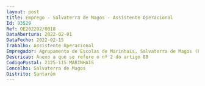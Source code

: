 ```yaml
--- 
layout: post
title: Emprego - Salvaterra de Magos - Assistente Operacional
Id: 93529
Ref: OE202202/0018
DataAbertura: 2022-02-01
DataFecho: 2022-02-15
Trabalho: Assistente Operacional
Empregador: Agrupamento de Escolas de Marinhais, Salvaterra de Magos (Escola Básica de Marinhais, Salvaterra de Magos - Sede)
Descricao: Anexo a que se refere o nº 2 do artigo 88
CodigoPostal: 2125-115 MARINHAIS
Concelho: Salvaterra de Magos
Distrito: Santarém
--- 
```


